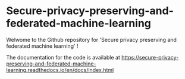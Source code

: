# Secure-privacy-preserving-and-federated-machine-learning

Welwome to the Github repository for 'Secure privacy preserving and federated machine learning' !

The documentation for the code is available at https://secure-privacy-preserving-and-federated-machine-learning.readthedocs.io/en/docs/index.html
